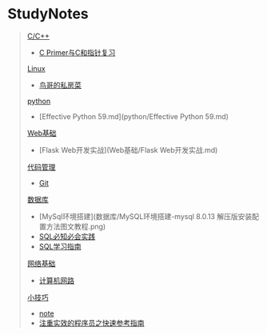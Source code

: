 # StudyNotes

> [C/C++](C_C++)
>
> + [C Primer与C和指针复习](C_C++/C复习.png)
>
> [Linux](Linux)
>
> + [鸟哥的私房菜](Linux/鸟哥的私房菜/鸟哥的私房菜.md)
>
> [python](python)
>
> + [Effective Python 59.md](python/Effective Python 59.md)
>
> [Web基础](Web基础)
>
> + [Flask Web开发实战](Web基础/Flask Web开发实战.md)
>
> [代码管理](代码管理)
>
> + [Git](代码管理/Git.md)
>
> [数据库](数据库)
>
> + [MySql环境搭建](数据库/MySQL环境搭建-mysql 8.0.13 解压版安装配置方法图文教程.png)
> + [SQL必知必会实践](数据库/SQL必知必会实践--mysql.png)
> + [SQL学习指南](数据库/SQL学习指南.png)
>
> [网络基础](网络基础)
>
> + [计算机网路](网络基础/计算机网络.png)
>
> [小技巧](小技巧)
>
> + [note](小技巧/note.md)
> + [注重实效的程序员之快速参考指南](小技巧/注重实效的程序员之快速参考指南.md)

